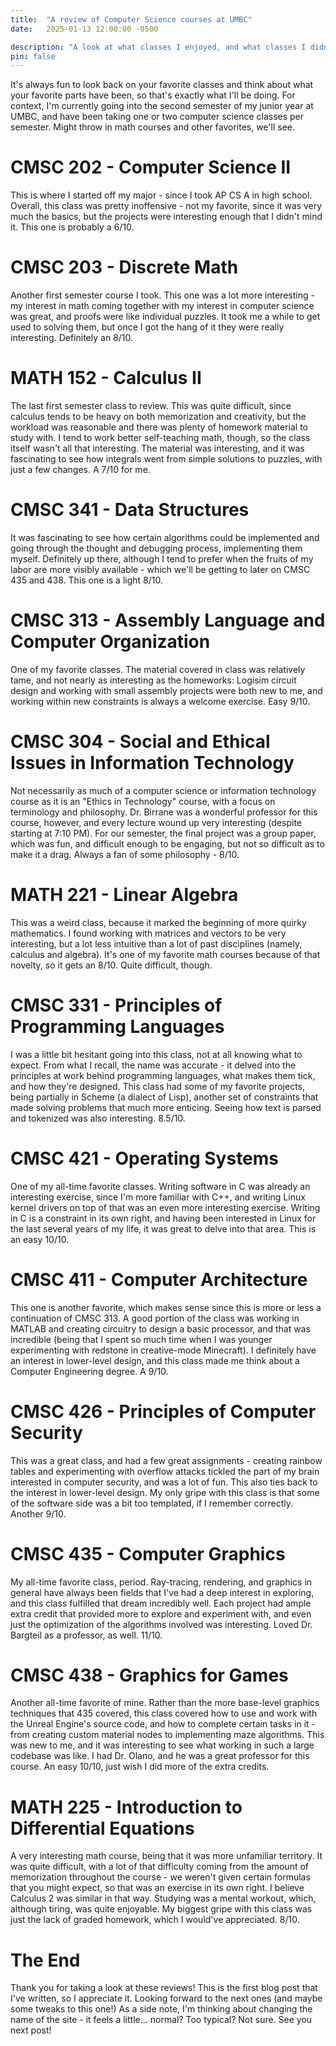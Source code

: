 ```yaml
---
title:  "A review of Computer Science courses at UMBC"
date:   2025-01-13 12:00:00 -0500

description: "A look at what classes I enjoyed, and what classes I didn't really care for."
pin: false
---
```


It's always fun to look back on your favorite classes and think about what your favorite parts have been, so that's exactly what I'll be doing. For context, I'm currently going into the second semester of my junior year at UMBC, and have been taking one or two computer science classes per semester. Might throw in math courses and other favorites, we'll see.

# CMSC 202 - Computer Science II

This is where I started off my major - since I took AP CS A in high school. Overall, this class was pretty inoffensive - not my favorite, since it was very much the basics, but the projects were interesting enough that I didn't mind it. This one is probably a 6/10.

# CMSC 203 - Discrete Math

Another first semester course I took. This one was a lot more interesting - my interest in math coming together with my interest in computer science was great, and proofs were like individual puzzles. It took me a while to get used to solving them, but once I got the hang of it they were really interesting. Definitely an 8/10.

# MATH 152 - Calculus II

The last first semester class to review. This was quite difficult, since calculus tends to be heavy on both memorization and creativity, but the workload was reasonable and there was plenty of homework material to study with. I tend to work better self-teaching math, though, so the class itself wasn't all that interesting. The material was interesting, and it was fascinating to see how integrals went from simple solutions to puzzles, with just a few changes. A 7/10 for me.

# CMSC 341 - Data Structures

It was fascinating to see how certain algorithms could be implemented and going through the thought and debugging process, implementing them myself. Definitely up there, although I tend to prefer when the fruits of my labor are more visibly available - which we'll be getting to later on CMSC 435 and 438. This one is a light 8/10.

# CMSC 313 - Assembly Language and Computer Organization

One of my favorite classes. The material covered in class was relatively tame, and not nearly as interesting as the homeworks: Logisim circuit design and working with small assembly projects were both new to me, and working within new constraints is always a welcome exercise. Easy 9/10.

# CMSC 304 - Social and Ethical Issues in Information Technology

Not necessarily as much of a computer science or information technology course as it is an "Ethics in Technology" course, with a focus on terminology and philosophy. Dr. Birrane was a wonderful professor for this course, however, and every lecture wound up very interesting (despite starting at 7:10 PM). For our semester, the final project was a group paper, which was fun, and difficult enough to be engaging, but not so difficult as to make it a drag. Always a fan of some philosophy - 8/10.

# MATH 221 - Linear Algebra

This was a weird class, because it marked the beginning of more quirky mathematics. I found working with matrices and vectors to be very interesting, but a lot less intuitive than a lot of past disciplines (namely, calculus and algebra). It's one of my favorite math courses because of that novelty, so it gets an 8/10. Quite difficult, though.

# CMSC 331 - Principles of Programming Languages

I was a little bit hesitant going into this class, not at all knowing what to expect. From what I recall, the name was accurate - it delved into the principles at work behind programming languages, what makes them tick, and how they're designed. This class had some of my favorite projects, being partially in Scheme (a dialect of Lisp), another set of constraints that made solving problems that much more enticing. Seeing how text is parsed and tokenized was also interesting. 8.5/10.

# CMSC 421 - Operating Systems

One of my all-time favorite classes. Writing software in C was already an interesting exercise, since I'm more familiar with C++, and writing Linux kernel drivers on top of that was an even more interesting exercise. Writing in C is a constraint in its own right, and having been interested in Linux for the last several years of my life, it was great to delve into that area. This is an easy 10/10.

# CMSC 411 - Computer Architecture

This one is another favorite, which makes sense since this is more or less a continuation of CMSC 313. A good portion of the class was working in MATLAB and creating circuitry to design a basic processor, and that was incredible (being that I spent so much time when I was younger experimenting with redstone in creative-mode Minecraft). I definitely have an interest in lower-level design, and this class made me think about a Computer Engineering degree. A 9/10.

# CMSC 426 - Principles of Computer Security

This was a great class, and had a few great assignments - creating rainbow tables and experimenting with overflow attacks tickled the part of my brain interested in computer security, and was a lot of fun. This also ties back to the interest in lower-level design. My only gripe with this class is that some of the software side was a bit too templated, if I remember correctly. Another 9/10.

# CMSC 435 - Computer Graphics

My all-time favorite class, period. Ray-tracing, rendering, and graphics in general have always been fields that I've had a deep interest in exploring, and this class fulfilled that dream incredibly well. Each project had ample extra credit that provided more to explore and experiment with, and even just the optimization of the algorithms involved was interesting. Loved Dr. Bargteil as a professor, as well. 11/10.

# CMSC 438 - Graphics for Games

Another all-time favorite of mine. Rather than the more base-level graphics techniques that 435 covered, this class covered how to use and work with the Unreal Engine's source code, and how to complete certain tasks in it - from creating custom material nodes to implementing maze algorithms. This was new to me, and it was interesting to see what working in such a large codebase was like. I had Dr. Olano, and he was a great professor for this course. An easy 10/10, just wish I did more of the extra credits.

# MATH 225 - Introduction to Differential Equations

A very interesting math course, being that it was more unfamiliar territory. It was quite difficult, with a lot of that difficulty coming from the amount of memorization throughout the course - we weren't given certain formulas that you might expect, so that was an exercise in its own right. I believe Calculus 2 was similar in that way. Studying was a mental workout, which, although tiring, was quite enjoyable. My biggest gripe with this class was just the lack of graded homework, which I would've appreciated. 8/10.

# The End

Thank you for taking a look at these reviews! This is the first blog post that I've written, so I appreciate it. Looking forward to the next ones (and maybe some tweaks to this one!) As a side note, I'm thinking about changing the name of the site - it feels a little... normal? Too typical? Not sure. See you next post!
